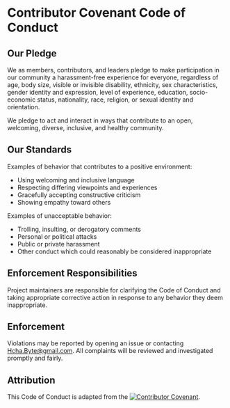 # Contributor Covenant Code of Conduct

## Our Pledge

We as members, contributors, and leaders pledge to make participation in our community a harassment-free experience for
everyone, regardless of age, body size, visible or invisible disability, ethnicity, sex characteristics, gender identity
and expression, level of experience, education, socio-economic status, nationality, race, religion, or sexual identity
and orientation.

We pledge to act and interact in ways that contribute to an open, welcoming, diverse, inclusive, and healthy community.

## Our Standards

Examples of behavior that contributes to a positive environment:

- Using welcoming and inclusive language
- Respecting differing viewpoints and experiences
- Gracefully accepting constructive criticism
- Showing empathy toward others

Examples of unacceptable behavior:

- Trolling, insulting, or derogatory comments
- Personal or political attacks
- Public or private harassment
- Other conduct which could reasonably be considered inappropriate

## Enforcement Responsibilities

Project maintainers are responsible for clarifying the Code of Conduct and taking appropriate corrective action in
response to any behavior they deem inappropriate.

## Enforcement

Violations may be reported by opening an issue or contacting [Hcha.Byte@gmail.com](mailto:Hcha.Byte@gmail.com). All
complaints will be reviewed and
investigated promptly and fairly.

## Attribution

This Code of Conduct is adapted from
the [![Contributor Covenant](https://img.shields.io/badge/Contributor%20Covenant-2.1-4baaaa.svg)](https://www.contributor-covenant.org/version/2/1/code_of_conduct.html).